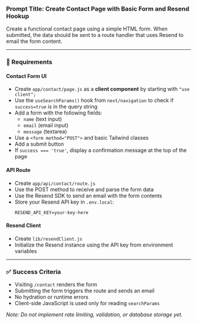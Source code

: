 ### Prompt Title: Create Contact Page with Basic Form and Resend Hookup

Create a functional contact page using a simple HTML form. When submitted, the data should be sent to a route handler that uses Resend to email the form content.

---

### 🧱 Requirements

#### Contact Form UI

- Create `app/contact/page.js` as a **client component** by starting with `"use client";`
- Use the `useSearchParams()` hook from `next/navigation` to check if `success=true` is in the query string
- Add a form with the following fields:
    - `name` (text input)
    - `email` (email input)
    - `message` (textarea)
- Use a `<form method="POST">` and basic Tailwind classes
- Add a submit button
- If `success === 'true'`, display a confirmation message at the top of the page

#### API Route

- Create `app/api/contact/route.js`
- Use the POST method to receive and parse the form data
- Use the Resend SDK to send an email with the form contents
- Store your Resend API key in `.env.local`:
    ```env
    RESEND_API_KEY=your-key-here
    ```

#### Resend Client

- Create `lib/resendClient.js`
- Initialize the Resend instance using the API key from environment variables

---

### ✅ Success Criteria

- Visiting `/contact` renders the form
- Submitting the form triggers the route and sends an email
- No hydration or runtime errors
- Client-side JavaScript is used only for reading `searchParams`

_Note: Do not implement rate limiting, validation, or database storage yet._
